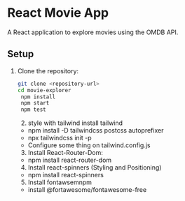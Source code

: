 # React Movie App

A React application to explore movies using the OMDB API.

## Setup

1. Clone the repository:
   ```bash
   git clone <repository-url>
   cd movie-explorer
    npm install
    npm start
    npm test
   ```



   2. style with tailwind install tailwind
    * npm install -D tailwindcss postcss autoprefixer
    * npx tailwindcss init -p
    - Configure some thing on tailwind.config.js

 
   
    3. Install React-Router-Dom:
     * npm install react-router-dom

    4. Install react-spinners (Styling and Positioning)
     * npm install react-spinners

    5. Install fontawsemnpm 
     * install @fortawesome/fontawesome-free








